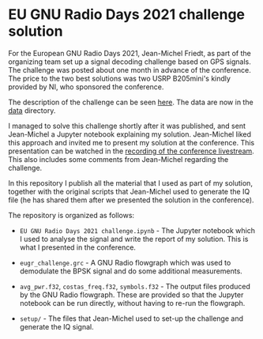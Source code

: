 # EU GNU Radio Days 2021 challenge solution

For the European GNU Radio Days 2021, Jean-Michel Friedt, as part of the
organizing team set up a signal decoding challenge based on GPS signals. The
challenge was posted about one month in advance of the conference. The price to
the two best solutions was two USRP B205mini's kindly provided by NI, who
sponsored the conference.

The description of the challenge can be seen
[here](https://gnuradio-eu-21.sciencesconf.org/resource/page/id/3). The data
are now in the [data](data) directory.

I managed to solve this challenge shortly after it was published, and sent
Jean-Michel a Jupyter notebook explaining my solution. Jean-Michel liked this
approach and invited me to present my solution at the conference. This presentation
can be watched in the
[recording of the conference
livestream](https://youtu.be/iXshTqIpgKk?t=17353). This also includes some
comments from Jean-Michel regarding the challenge.

In this repository I publish all the material that I used as part of my
solution, together with the original scripts that Jean-Michel used to generate
the IQ file (he has shared them after we presented the solution in the
conference).

The repository is organized as follows:

* `EU GNU Radio Days 2021 challenge.ipynb` - The Jupyter notebook which I used
  to analyse the signal and write the report of my solution. This is what I
  presented in the conference.

* `eugr_challenge.grc` - A GNU Radio flowgraph which was used to demodulate the
  BPSK signal and do some additional measurements.

* `avg_pwr.f32`, `costas_freq.f32`, `symbols.f32` - The output files produced by
  the GNU Radio flowgraph. These are provided so that the Jupyter notebook can
  be run directly, without having to re-run the flowgraph.

* `setup/` - The files that Jean-Michel used to set-up the challenge and
  generate the IQ signal.


